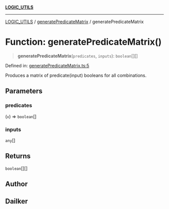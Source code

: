 [**LOGIC_UTILS**](../../README.md)

***

[LOGIC_UTILS](../../README.md) / [generatePredicateMatrix](../README.md) / generatePredicateMatrix

# Function: generatePredicateMatrix()

> **generatePredicateMatrix**(`predicates`, `inputs`): `boolean`[][]

Defined in: [generatePredicateMatrix.ts:5](https://github.com/dailker/everyutil/blob/fee6e9b8a6704ceb47f5b1ba754e0cca6cabc7c0/src/logic/generatePredicateMatrix.ts#L5)

Produces a matrix of predicate(input) booleans for all combinations.

## Parameters

### predicates

(`x`) => `boolean`[]

### inputs

`any`[]

## Returns

`boolean`[][]

## Author

## Dailker
